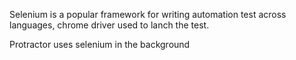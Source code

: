 Selenium is a popular framework for writing automation test across languages, chrome driver used to lanch the test.

Protractor uses selenium in the background